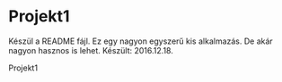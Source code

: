 # Projekt1

Készül a README fájl.
Ez egy nagyon egyszerű kis alkalmazás. 
De akár nagyon hasznos is lehet.
Készült:
2016.12.18.




Projekt1
